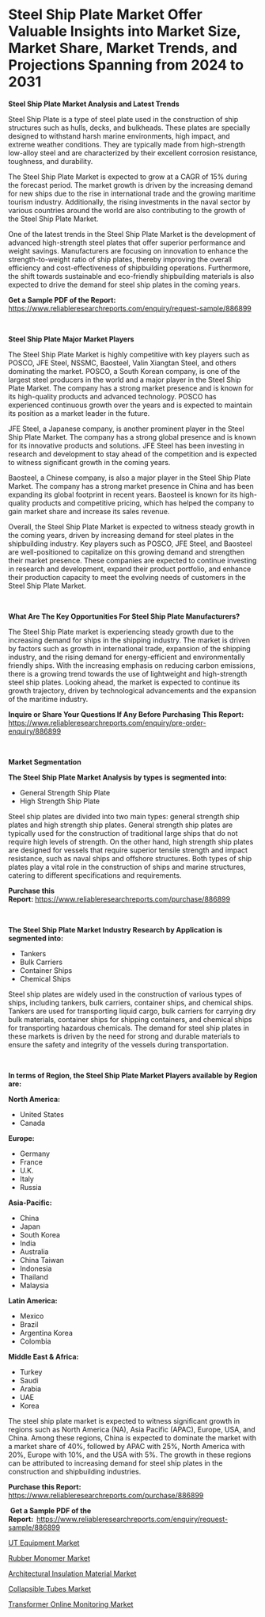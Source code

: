 <p><h1>Steel Ship Plate Market Offer Valuable Insights into Market Size, Market Share, Market Trends, and Projections Spanning from 2024 to 2031</h1></p><p><strong>Steel Ship Plate Market Analysis and Latest Trends</strong></p>
<p><p>Steel Ship Plate is a type of steel plate used in the construction of ship structures such as hulls, decks, and bulkheads. These plates are specially designed to withstand harsh marine environments, high impact, and extreme weather conditions. They are typically made from high-strength low-alloy steel and are characterized by their excellent corrosion resistance, toughness, and durability.</p><p>The Steel Ship Plate Market is expected to grow at a CAGR of 15% during the forecast period. The market growth is driven by the increasing demand for new ships due to the rise in international trade and the growing maritime tourism industry. Additionally, the rising investments in the naval sector by various countries around the world are also contributing to the growth of the Steel Ship Plate Market.</p><p>One of the latest trends in the Steel Ship Plate Market is the development of advanced high-strength steel plates that offer superior performance and weight savings. Manufacturers are focusing on innovation to enhance the strength-to-weight ratio of ship plates, thereby improving the overall efficiency and cost-effectiveness of shipbuilding operations. Furthermore, the shift towards sustainable and eco-friendly shipbuilding materials is also expected to drive the demand for steel ship plates in the coming years.</p></p>
<p><strong>Get a Sample PDF of the Report:&nbsp;</strong> <a href="https://www.reliableresearchreports.com/enquiry/request-sample/886899">https://www.reliableresearchreports.com/enquiry/request-sample/886899</a></p>
<p>&nbsp;</p>
<p><strong>Steel Ship Plate Major Market Players</strong></p>
<p><p>The Steel Ship Plate Market is highly competitive with key players such as POSCO, JFE Steel, NSSMC, Baosteel, Valin Xiangtan Steel, and others dominating the market. POSCO, a South Korean company, is one of the largest steel producers in the world and a major player in the Steel Ship Plate Market. The company has a strong market presence and is known for its high-quality products and advanced technology. POSCO has experienced continuous growth over the years and is expected to maintain its position as a market leader in the future.</p><p>JFE Steel, a Japanese company, is another prominent player in the Steel Ship Plate Market. The company has a strong global presence and is known for its innovative products and solutions. JFE Steel has been investing in research and development to stay ahead of the competition and is expected to witness significant growth in the coming years.</p><p>Baosteel, a Chinese company, is also a major player in the Steel Ship Plate Market. The company has a strong market presence in China and has been expanding its global footprint in recent years. Baosteel is known for its high-quality products and competitive pricing, which has helped the company to gain market share and increase its sales revenue.</p><p>Overall, the Steel Ship Plate Market is expected to witness steady growth in the coming years, driven by increasing demand for steel plates in the shipbuilding industry. Key players such as POSCO, JFE Steel, and Baosteel are well-positioned to capitalize on this growing demand and strengthen their market presence. These companies are expected to continue investing in research and development, expand their product portfolio, and enhance their production capacity to meet the evolving needs of customers in the Steel Ship Plate Market.</p></p>
<p>&nbsp;</p>
<p><strong>What Are The Key Opportunities For Steel Ship Plate Manufacturers?</strong></p>
<p><p>The Steel Ship Plate market is experiencing steady growth due to the increasing demand for ships in the shipping industry. The market is driven by factors such as growth in international trade, expansion of the shipping industry, and the rising demand for energy-efficient and environmentally friendly ships. With the increasing emphasis on reducing carbon emissions, there is a growing trend towards the use of lightweight and high-strength steel ship plates. Looking ahead, the market is expected to continue its growth trajectory, driven by technological advancements and the expansion of the maritime industry.</p></p>
<p><strong>Inquire or Share Your Questions If Any Before Purchasing This Report:</strong> <a href="https://www.reliableresearchreports.com/enquiry/pre-order-enquiry/886899">https://www.reliableresearchreports.com/enquiry/pre-order-enquiry/886899</a></p>
<p>&nbsp;</p>
<p><strong>Market Segmentation</strong></p>
<p><strong>The Steel Ship Plate Market Analysis by types is segmented into:</strong></p>
<p><ul><li>General Strength Ship Plate</li><li>High Strength Ship Plate</li></ul></p>
<p><p>Steel ship plates are divided into two main types: general strength ship plates and high strength ship plates. General strength ship plates are typically used for the construction of traditional large ships that do not require high levels of strength. On the other hand, high strength ship plates are designed for vessels that require superior tensile strength and impact resistance, such as naval ships and offshore structures. Both types of ship plates play a vital role in the construction of ships and marine structures, catering to different specifications and requirements.</p></p>
<p><strong>Purchase this Report:&nbsp;</strong><a href="https://www.reliableresearchreports.com/purchase/886899">https://www.reliableresearchreports.com/purchase/886899</a></p>
<p>&nbsp;</p>
<p><strong>The Steel Ship Plate Market Industry Research by Application is segmented into:</strong></p>
<p><ul><li>Tankers</li><li>Bulk Carriers</li><li>Container Ships</li><li>Chemical Ships</li></ul></p>
<p><p>Steel ship plates are widely used in the construction of various types of ships, including tankers, bulk carriers, container ships, and chemical ships. Tankers are used for transporting liquid cargo, bulk carriers for carrying dry bulk materials, container ships for shipping containers, and chemical ships for transporting hazardous chemicals. The demand for steel ship plates in these markets is driven by the need for strong and durable materials to ensure the safety and integrity of the vessels during transportation.</p></p>
<p>&nbsp;</p>
<p><strong>In terms of Region, the Steel Ship Plate Market Players available by Region are:</strong></p>
<p>
    <p> <strong> North America: </strong>
        <ul>
            <li>United States</li>
            <li>Canada</li>
        </ul>
        </p> 
    <p> <strong> Europe: </strong>
        <ul>
            <li>Germany</li>
            <li>France</li>
            <li>U.K.</li>
            <li>Italy</li>
            <li>Russia</li>
        </ul>
        </p> 
    <p> <strong> Asia-Pacific: </strong>
        <ul>
            <li>China</li>
            <li>Japan</li>
            <li>South Korea</li>
            <li>India</li>
            <li>Australia</li>
            <li>China Taiwan</li>
            <li>Indonesia</li>
            <li>Thailand</li>
            <li>Malaysia</li>
        </ul>
        </p> 
    <p> <strong> Latin America: </strong>
        <ul>
            <li>Mexico</li>
            <li>Brazil</li>
            <li>Argentina Korea</li>
            <li>Colombia</li>
        </ul>
        </p> 
    <p> <strong> Middle East & Africa: </strong>
        <ul>
            <li>Turkey</li>
            <li>Saudi</li>
            <li>Arabia</li>
            <li>UAE</li>
            <li>Korea</li>
        </ul>
    </p>
    </p>
<p><p>The steel ship plate market is expected to witness significant growth in regions such as North America (NA), Asia Pacific (APAC), Europe, USA, and China. Among these regions, China is expected to dominate the market with a market share of 40%, followed by APAC with 25%, North America with 20%, Europe with 10%, and the USA with 5%. The growth in these regions can be attributed to increasing demand for steel ship plates in the construction and shipbuilding industries.</p></p>
<p><strong>Purchase this Report: </strong><a href="https://www.reliableresearchreports.com/purchase/886899">https://www.reliableresearchreports.com/purchase/886899</a></p>
<p>&nbsp;<strong>Get a Sample PDF of the Report:&nbsp;&nbsp;</strong><a href="https://www.reliableresearchreports.com/enquiry/request-sample/886899">https://www.reliableresearchreports.com/enquiry/request-sample/886899</a></p>
<p><strong></strong></p>
<p><p><a href="https://spotless-saver-8fd.notion.site/UT-Equipment-Market-Size-Market-Share-and-Global-Market-Analysis-Report-2024-2031-7732077edeef4653942f733857b48229">UT Equipment Market</a></p><p><a href="https://github.com/kufem1/Market-Research-Report-List-1/blob/main/rubber-monomer-market.md">Rubber Monomer Market</a></p><p><a href="https://view.publitas.com/reportprime-1/architectural-insulation-material-market-centers-on-aspects-such-as-market-growth-market-share-market-opportunity-and-projected-forecasts-spanning-from-2023-to-2030/">Architectural Insulation Material Market</a></p><p><a href="https://github.com/singletonthaxterkelliehr2df/Market-Research-Report-List-1/blob/main/collapsible-tubes-market.md">Collapsible Tubes Market</a></p><p><a href="https://cautious-neon-760.notion.site/Transformer-Online-Monitoring-Market-Research-Report-The-Key-To-Successful-Business-Strategy-Foreca-f10a803e910a424d811703e33c7a87ad">Transformer Online Monitoring Market</a></p></p>